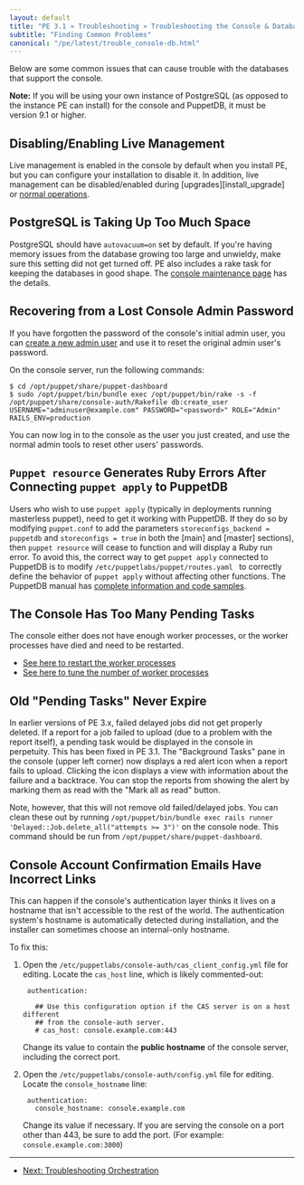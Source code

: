 ```yaml
---
layout: default
title: "PE 3.1 » Troubleshooting » Troubleshooting the Console & Database "
subtitle: "Finding Common Problems"
canonical: "/pe/latest/trouble_console-db.html"
---
```


Below are some common issues that can cause trouble with the databases that support the console.

**Note:** If you will be using your own instance of PostgreSQL (as opposed to the instance PE can install) for the console and PuppetDB, it must be version 9.1 or higher.

Disabling/Enabling Live Management
------------

Live management is enabled in the console by default when you install PE, but you can configure your installation to disable it. In addition, live management can be disabled/enabled during [upgrades][install_upgrade] or [normal operations][normal_operations]. 

[install_upgrading]: ./install_upgrading.html#disabling/enabling-live-management-during-an-upgrade
[normal_operations]: ./console_navigating_live_mgmt.html#disabling/enabling-live-management				

PostgreSQL is Taking Up Too Much Space
-----			

PostgreSQL should have `autovacuum=on` set by default. If you're having memory issues from the database growing too large and unwieldy, make sure this setting did not get turned off. PE also includes a rake task for keeping the databases in good shape. The [console maintenance page](./maintain_console-db.html#optimizing-the-database) has the details.

Recovering from a Lost Console Admin Password
-----

If you have forgotten the password of the console's initial admin user, you can [create a new admin user](./console_auth.html#working-with-users-from-the-command-line) and use it to reset the original admin user's password.

On the console server, run the following commands:

    $ cd /opt/puppet/share/puppet-dashboard
    $ sudo /opt/puppet/bin/bundle exec /opt/puppet/bin/rake -s -f /opt/puppet/share/console-auth/Rakefile db:create_user USERNAME="adminuser@example.com" PASSWORD="<password>" ROLE="Admin" RAILS_ENV=production

You can now log in to the console as the user you just created, and use the normal admin tools to reset other users' passwords.

`Puppet resource` Generates Ruby Errors After Connecting `puppet apply` to PuppetDB
-----

Users who wish to use `puppet apply` (typically in deployments running masterless puppet), need to get it working with PuppetDB. If they do so by modifying `puppet.conf` to add the parameters `storeconfigs_backend = puppetdb` and `storeconfigs = true` in both the [main] and [master] sections), then `puppet resource` will cease to function and will display a Ruby run error. To avoid this, the correct way to get `puppet apply` connected to PuppetDB is to modify `/etc/puppetlabs/puppet/routes.yaml ` to correctly define the behavior of `puppet apply` without affecting other functions. The PuppetDB manual has [complete information and code samples](http://docs.puppetlabs.com/puppetdb/1.5/connect_puppet_apply.html).  

The Console Has Too Many Pending Tasks
-----

The console either does not have enough worker processes, or the worker processes have died and need to be restarted.

* [See here to restart the worker processes](./maintain_console-db.html#restarting-the-background-tasks)
* [See here to tune the number of worker processes](./console_config.html#fine-tuning-the-delayedjob-queue)

Old "Pending Tasks" Never Expire
-----

In earlier versions of PE 3.x, failed delayed jobs did not get properly deleted. If a report for a job failed to upload (due to a problem with the report itself), a pending task would be displayed in the console in perpetuity. This has been fixed in PE 3.1. The "Background Tasks" pane in the console (upper left corner) now displays a red alert icon when a report fails to upload. Clicking the icon displays a view with information about the failure and a backtrace. You can stop the reports from showing the alert by marking them as read with the "Mark all as read" button. 

Note, however, that this will not remove old failed/delayed jobs. You can clean these out by running `/opt/puppet/bin/bundle exec rails runner 'Delayed::Job.delete_all("attempts >= 3")'` on the console node. This command should be run from `/opt/puppet/share/puppet-dashboard`.

Console Account Confirmation Emails Have Incorrect Links
-----

This can happen if the console's authentication layer thinks it lives on a hostname that isn't accessible to the rest of the world. The authentication system's hostname is automatically detected during installation, and the installer can sometimes choose an internal-only hostname.

To fix this:

1. Open the `/etc/puppetlabs/console-auth/cas_client_config.yml` file for editing. Locate the `cas_host` line, which is likely commented-out:

        authentication:

          ## Use this configuration option if the CAS server is on a host different
          ## from the console-auth server.
          # cas_host: console.example.com:443

    Change its value to contain the **public hostname** of the console server, including the correct port.
2. Open the `/etc/puppetlabs/console-auth/config.yml` file for editing. Locate the `console_hostname` line:

        authentication:
          console_hostname: console.example.com

    Change its value if necessary. If you are serving the console on a port other than 443, be sure to add the port. (For example: `console.example.com:3000`)

* * *

- [Next: Troubleshooting Orchestration](./trouble_orchestration.html)
